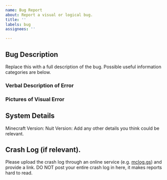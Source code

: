 ```yaml
---
name: Bug Report
about: Report a visual or logical bug.
title: ''
labels: bug
assignees: ''

---
```


## Bug Description
Replace this with a full description of the bug.  Possible useful information categories are below.

### Verbal Description of Error
### Pictures of Visual Error

## System Details
Minecraft Version:
Nuit Version:
Add any other details you think could be relevant.

## Crash Log (if relevant).
Please upload the crash log through an online service (e.g. [mclog.gs](https://mclo.gs/)) and provide a link.  DO NOT post your entire crash log in here, it makes reports hard to read.
